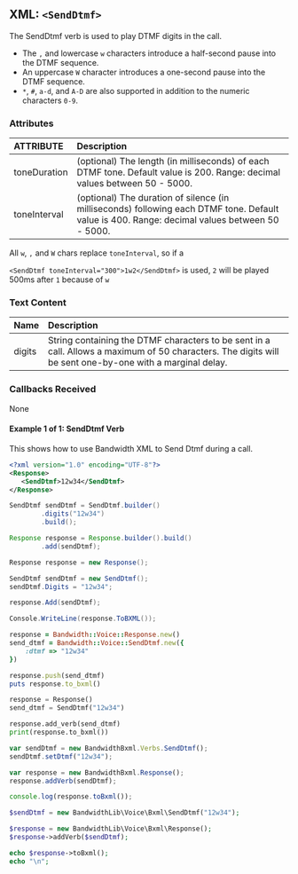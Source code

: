 
## XML: `<SendDtmf>`
The SendDtmf verb is used to play DTMF digits in the call.
* The `,` and lowercase `w` characters introduce a half-second pause into the DTMF sequence.
* An uppercase `W` character introduces a one-second pause into the DTMF sequence.
* `*`, `#`, `a-d`, and `A-D` are also supported in addition to the numeric characters `0-9`.

### Attributes
| ATTRIBUTE | Description |
|:----------|:------------|
| toneDuration | (optional) The length (in milliseconds) of each DTMF tone. Default value is 200. Range: decimal values between 50 - 5000. |
| toneInterval | (optional) The duration of silence (in milliseconds) following each DTMF tone. Default value is 400. Range: decimal values between 50 - 5000. |

All `w`, `,` and `W` chars replace `toneInterval`, so if a

`<SendDtmf toneInterval="300">1w2</SendDtmf>` is used, `2` will be played 500ms after `1` because of `w`

### Text Content
| Name        | Description |
|:------------|:------------|
| digits        |  String containing the DTMF characters to be sent in a call. Allows a maximum of 50 characters. The digits will be sent one-by-one with a marginal delay.

### Callbacks Received

None


#### Example 1 of 1:  SendDtmf Verb

This shows how to use Bandwidth XML to Send Dtmf during a call.




```XML
<?xml version="1.0" encoding="UTF-8"?>
<Response>
   <SendDtmf>12w34</SendDtmf>
</Response>
```



```java
SendDtmf sendDtmf = SendDtmf.builder()
        .digits("12w34")
        .build();

Response response = Response.builder().build()
        .add(sendDtmf);
```



```csharp
Response response = new Response();

SendDtmf sendDtmf = new SendDtmf();
sendDtmf.Digits = "12w34";

response.Add(sendDtmf);

Console.WriteLine(response.ToBXML());
```




```ruby
response = Bandwidth::Voice::Response.new()
send_dtmf = Bandwidth::Voice::SendDtmf.new({
    :dtmf => "12w34"
})

response.push(send_dtmf)
puts response.to_bxml()
```



```python
response = Response()
send_dtmf = SendDtmf("12w34")

response.add_verb(send_dtmf)
print(response.to_bxml())
```



```js
var sendDtmf = new BandwidthBxml.Verbs.SendDtmf();
sendDtmf.setDtmf("12w34");

var response = new BandwidthBxml.Response();
response.addVerb(sendDtmf);

console.log(response.toBxml());
```



```php
$sendDtmf = new BandwidthLib\Voice\Bxml\SendDtmf("12w34");

$response = new BandwidthLib\Voice\Bxml\Response();
$response->addVerb($sendDtmf);

echo $response->toBxml();
echo "\n";
```


